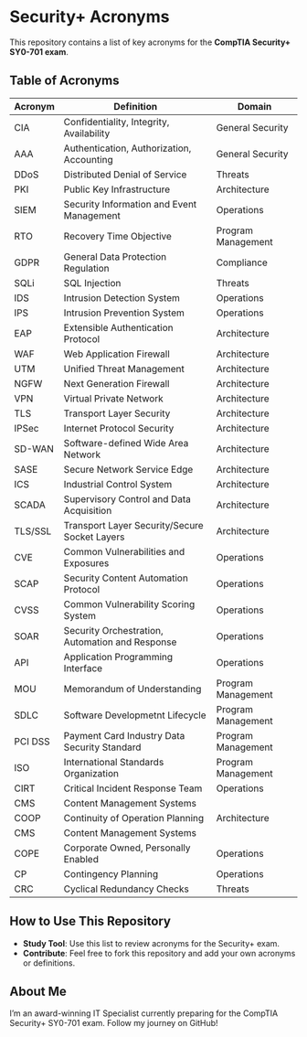 # Security+ Acronyms

This repository contains a list of key acronyms for the **CompTIA Security+ SY0-701 exam**.

## Table of Acronyms

| Acronym | Definition                                      | Domain                  |
|---------|------------------------------------------------|-------------------------|
| CIA     | Confidentiality, Integrity, Availability       | General Security        |
| AAA     | Authentication, Authorization, Accounting      | General Security        |
| DDoS    | Distributed Denial of Service                  | Threats                 |
| PKI     | Public Key Infrastructure                      | Architecture            |
| SIEM    | Security Information and Event Management      | Operations              |
| RTO     | Recovery Time Objective                        | Program Management      |
| GDPR    | General Data Protection Regulation             | Compliance              |
| SQLi    | SQL Injection                                  | Threats                 |
| IDS     | Intrusion Detection System                     | Operations              |
| IPS     | Intrusion Prevention System                    | Operations              |
| EAP     | Extensible Authentication Protocol             | Architecture            |
| WAF     | Web Application Firewall                       | Architecture            |
| UTM     | Unified Threat Management                      | Architecture            |
| NGFW    | Next Generation Firewall                       | Architecture            |
| VPN     | Virtual Private Network                        | Architecture            |
| TLS     | Transport Layer Security                       | Architecture            |
| IPSec   | Internet Protocol Security                     | Architecture            |
| SD-WAN  | Software-defined Wide Area Network             | Architecture            |
| SASE    | Secure Network Service Edge                    | Architecture            |
| ICS     | Industrial Control System                      | Architecture            |
| SCADA   | Supervisory Control and Data Acquisition       | Architecture            |
| TLS/SSL | Transport Layer Security/Secure Socket Layers  | Architecture            |
| CVE     | Common Vulnerabilities and Exposures           | Operations              |
| SCAP    | Security Content Automation Protocol           | Operations              |
| CVSS    | Common Vulnerability Scoring System            | Operations              |
| SOAR    | Security Orchestration, Automation and Response| Operations              |
| API     | Application Programming Interface              | Operations              |
| MOU     | Memorandum of Understanding                    | Program Management      |
| SDLC    | Software Developmetnt Lifecycle                | Program Management      |
| PCI DSS | Payment Card Industry Data Security Standard   | Program Management      |
| ISO     | International Standards Organization           | Program Management      |
| CIRT    | Critical Incident Response Team                | Operations              |
| CMS     | Content Management Systems                     |                         |
| COOP    | Continuity of Operation Planning               | Architecture            |
| CMS     | Content Management Systems                     |                         |
| COPE    | Corporate Owned, Personally Enabled            | Operations              |
| CP      | Contingency Planning                           | Operations              |
| CRC     | Cyclical Redundancy Checks                     | Threats                 |













## How to Use This Repository
- **Study Tool**: Use this list to review acronyms for the Security+ exam.
- **Contribute**: Feel free to fork this repository and add your own acronyms or definitions.

## About Me
I’m an award-winning IT Specialist currently preparing for the CompTIA Security+ SY0-701 exam. Follow my journey on GitHub!
